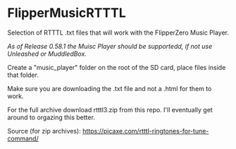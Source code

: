 # FlipperMusicRTTTL
Selection of RTTTL .txt files that will work with the FIipperZero Music Player. 

*As of Release 0.58.1 the Muisc Player should be supportedd, if not use Unleashed or MuddledBox.*

Create a "music_player" folder on the root of the SD card, place files inside that folder.

Make sure you are downloading the .txt file and not a .html for them to work.

For the full archive download rtttl3.zip from this repo.
I'll eventually get around to orgazing this better.

Source (for zip archives): https://picaxe.com/rtttl-ringtones-for-tune-command/
